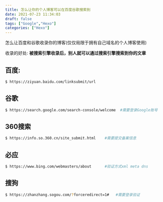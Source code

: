 ```yaml
---
title: 怎么让你的个人博客可以在百度谷歌搜索到
date: 2021-07-23 11:34:03
draft: false
tags: ["Google","Hexo"]
categories: ["Hexo"]
---
```


怎么让百度和谷歌收录你的博客(仅仅局限于拥有自己域名的个人博客使用)

收录的好处:
**被搜索引擎收录后，别人就可以通过搜索引擎搜索到你的文章**

## 百度:
```bash
$ https://ziyuan.baidu.com/linksubmit/url
```

## 谷歌
```bash
$ https://search.google.com/search-console/welcome  #需要登录Google账号
```

## 360搜索
```bash
$ https://info.so.360.cn/site_submit.html    #需要提交备案信息
```

## 必应
```bash
$ https://www.bing.com/webmasters/about      #验证方式xml meta dns
```

## 搜狗
```bash
$ https://zhanzhang.sogou.com/?forceredirect=1#   #需要登录验证
```
